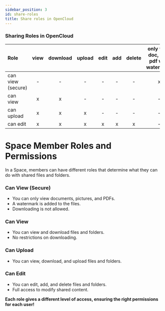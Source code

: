 ```yaml
---
sidebar_position: 3
id: share-roles
title: Share roles in OpenCloud
---
```


### Sharing Roles in OpenCloud

| Role              | view | download | upload | edit | add | delete | only view doc, img, pdf with watermark |
| :---------------- | :--: | :------: | :----: | :--: | :-: | :----: | :------------------------------------: |
| can view (secure) |  -   |    -     |   -    |  -   |  -  |   -    |                   x                    |
| can view          |  x   |    x     |   -    |  -   |  -  |   -    |                   -                    |
| can upload        |  x   |    x     |   x    |  -   |  -  |   -    |                   -                    |
| can edit          |  x   |    x     |   x    |  x   |  x  |   x    |                   -                    |

# Space Member Roles and Permissions

In a Space, members can have different roles that determine what they can do with shared files and folders.

### Can View (Secure)

- You can only view documents, pictures, and PDFs.
- A watermark is added to the files.
- Downloading is not allowed.

### Can View

- You can view and download files and folders.
- No restrictions on downloading.

### Can Upload

- You can view, download, and upload files and folders.

### Can Edit

- You can edit, add, and delete files and folders.
- Full access to modify shared content.

**Each role gives a different level of access, ensuring the right permissions for each user!**
